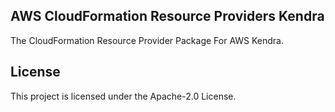 ## AWS CloudFormation Resource Providers Kendra

The CloudFormation Resource Provider Package For AWS Kendra.

## License

This project is licensed under the Apache-2.0 License.
